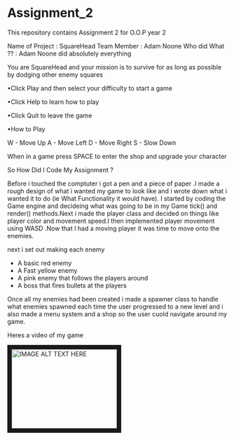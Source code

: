 # Assignment_2
This repository contains Assignment 2 for O.O.P year 2

Name of Project : SquareHead
Team Member : Adam Noone
Who did What ?? : Adam Noone did absolutely everything 


You are SquareHead and your mission is to survive for as long as possible by dodging other enemy squares 


•Click Play and then select your difficulty to start a game 

•Click Help to learn how to play 

•Click Quit to leave the game 


•How to Play 

W - Move Up
A - Move Left
D - Move Right
S - Slow Down
 
When in a game press SPACE to enter the shop and upgrade your character




So How Did I Code My Assignment ?

Before i touched the comptuter i got a pen and a piece of paper .I made a rough design of what i wanted my game to look like and i wrote down what i wanted it to do 
(ie What Functionality it would have). I started by coding the Game engine and decideing what was going to be in my Game tick() and render() methods.Next i made the player class 
and decided on things like player color and movement speed.I then implemented player movement using WASD .Now that I had a moving player it was time to move onto the enemies.

next i set out making each enemy 
- A basic red enemy
- A Fast yellow enemy 
- A pink enemy that follows the players around 
- A boss that fires bullets at the players 

Once all my enemies had been created i made a spawner class to handle what enemies spawned each time the user progressed to a new level and i also made a menu system and a shop 
so the user cuold navigate around my game.




Heres a video of my game 

<a href="http://www.youtube.com/watch?feature=player_embedded&v=ZO-9j1Djhq0
" target="_blank"><img src="http://img.youtube.com/vi/ZO-9j1Djhq0/0.jpg" 
alt="IMAGE ALT TEXT HERE" width="240" height="180" border="10" /></a>